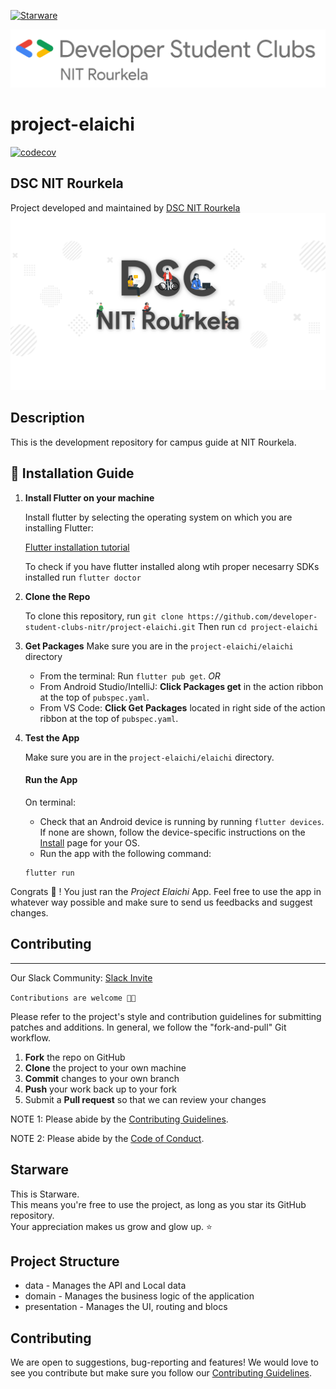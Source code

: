 [![Starware](https://img.shields.io/badge/Starware-⭐-black?labelColor=f9b00d)](https://github.com/zepfietje/starware)

![DSC Banner Image](https://raw.githubusercontent.com/developer-student-clubs-nitr/project-elaichi/master/dsc_nitr.png)

# project-elaichi

[![codecov](https://codecov.io/gh/dscnitrourkela/project-elaichi/branch/development/graph/badge.svg)](https://codecov.io/gh/dscnitrourkela/project-elaichi)


## DSC NIT Rourkela
Project developed and maintained by [DSC NIT Rourkela](https://dscnitrourkela.org/)
![DSC NIT Rourkela Cover Image](./RepoCover.png)

## Description

This is the development repository for campus guide at NIT Rourkela.

## 🚀 Installation Guide

1.  **Install Flutter on your machine**

    Install flutter by selecting the operating system on which you are installing Flutter:

    [Flutter installation tutorial](https://flutter.dev/docs/get-started/install)

    To check if you have flutter installed along wtih proper necesarry SDKs installed
    run `flutter doctor`

2.  **Clone the Repo**

    To clone this repository, run `git clone https://github.com/developer-student-clubs-nitr/project-elaichi.git`
    Then run `cd project-elaichi`

3.  **Get Packages**
    Make sure you are in the `project-elaichi/elaichi` directory

    - From the terminal: Run `flutter pub get`.
      _OR_
    - From Android Studio/IntelliJ: **Click Packages get** in the action ribbon at the top of `pubspec.yaml`.
    - From VS Code: **Click Get Packages** located in right side of the action ribbon at the top of `pubspec.yaml`.

4.  **Test the App**

    Make sure you are in the `project-elaichi/elaichi` directory.

    #### Run the App

    On terminal:

    - Check that an Android device is running by running `flutter devices`. If none are shown, follow the device-specific instructions on the [Install](https://flutter.dev/docs/get-started/install) page for your OS.
    - Run the app with the following command:

    ```
    flutter run
    ```

Congrats 🥳 ! You just ran the _Project Elaichi_ App.
Feel free to use the app in whatever way possible and make sure to send us feedbacks and suggest changes.

## Contributing 
------------
Our Slack Community: [Slack Invite](http://bit.ly/NITRDevs) <br>

`Contributions are welcome 🎉🎉`

Please refer to the project's style and contribution guidelines for submitting patches and additions. In general, we follow the "fork-and-pull" Git workflow.

 1. **Fork** the repo on GitHub
 2. **Clone** the project to your own machine
 3. **Commit** changes to your own branch
 4. **Push** your work back up to your fork
 5. Submit a **Pull request** so that we can review your changes

NOTE 1: Please abide by the [Contributing Guidelines](./CONTRIBUTING.md).

NOTE 2: Please abide by the [Code of Conduct](./CODE_OF_CONDUCT.md).


## Starware

This is Starware.  
This means you're free to use the project, as long as you star its GitHub repository.  
Your appreciation makes us grow and glow up. ⭐

## Project Structure

- data - Manages the API and Local data
- domain - Manages the business logic of the application
- presentation - Manages the UI, routing and blocs
<!-- * di - Manages the dependency Injection of the application -->

<!-- ## Code of Conduct

This project adheres to the Contributor Covenant code of conduct. By participating, you are expected to uphold this code. Please report unacceptable behavior to info@flutter.pt. -->

<!-- ## License
This project is open source software licensed under the [MIT LICENSE](LICENSE.md).-->

## Contributing

We are open to suggestions, bug-reporting and features! We would love to see you contribute but make sure you follow our [Contributing Guidelines](CONTRIBUTING.md).
